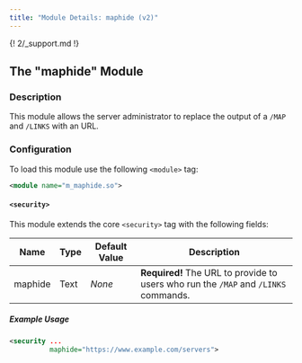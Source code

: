 ```yaml
---
title: "Module Details: maphide (v2)"
---
```


{! 2/_support.md !}

## The "maphide" Module

### Description

This module allows the server administrator to replace the output of a `/MAP` and `/LINKS` with an URL.

### Configuration

To load this module use the following `<module>` tag:

```xml
<module name="m_maphide.so">
```

#### `<security>`

This module extends the core `<security>` tag with the following fields:

Name    | Type | Default Value | Description
------- | ---- | ------------- | -----------
maphide | Text | *None*        | **Required!** The URL to provide to users who run the `/MAP` and `/LINKS` commands.

##### Example Usage

```xml
<security ...
          maphide="https://www.example.com/servers">
```
